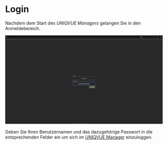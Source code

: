 # Login

Nachdem dem Start des *UNIQVUE Managers* gelangen Sie in den Anmeldebereich.

![Placeholder](img/Manager/Login_Maske.png)

Geben Sie Ihren Benutzernamen und das dazugehörige Passwort in die entsprechenden Felder ein um sich im [UNIQVUE Manager](002_uniqvuemanager.md) einzuloggen.
